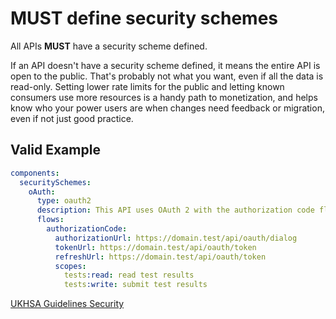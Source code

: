 # **MUST** define security schemes

All APIs **MUST** have a security scheme defined.

If an API doesn't have a security scheme defined, it means the entire API is open to the public. That's probably not what you want, even if all the data is read-only. Setting lower rate limits for the public and letting known consumers use more resources is a handy path to monetization, and helps know who your power users are when changes need feedback or migration, even if not just good practice.

## Valid Example

```yaml
components:
  securitySchemes:
    oAuth:
      type: oauth2
      description: This API uses OAuth 2 with the authorization code flow. [More info](https://oauth.net/2/grant-types/authorization-code/)
      flows:
        authorizationCode:
          authorizationUrl: https://domain.test/api/oauth/dialog
          tokenUrl: https://domain.test/api/oauth/token
          refreshUrl: https://domain.test/api/oauth/token
          scopes:
            tests:read: read test results
            tests:write: submit test results
```

[UKHSA Guidelines Security][1]

[1]: ../../api-guidelines/security.md#authentication
